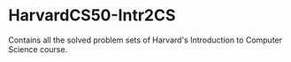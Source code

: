 # HarvardCS50-Intr2CS
Contains all the solved problem sets of Harvard's Introduction to Computer Science course. 
